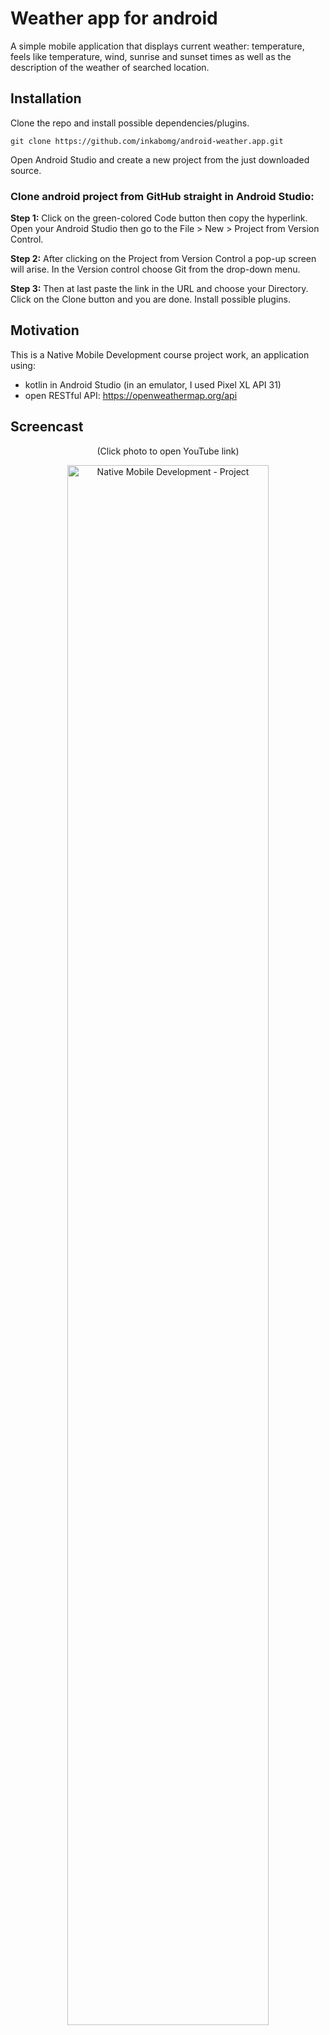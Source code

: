 # Weather app for android
A simple mobile application that displays current weather: temperature, feels like temperature, wind, sunrise and sunset times as well as the description of the weather of searched location.

## Installation

Clone the repo and install possible dependencies/plugins.

```git clone https://github.com/inkabomg/android-weather.app.git```

Open Android Studio and create a new project from the just downloaded source.

### Clone android project from GitHub straight in Android Studio:

**Step 1:** Click on the green-colored Code button then copy the hyperlink. Open your Android Studio then go to the File > New > Project from Version Control.

**Step 2:** After clicking on the Project from Version Control a pop-up screen will arise. In the Version control choose Git from the drop-down menu.

**Step 3:** Then at last paste the link in the URL and choose your Directory. Click on the Clone button and you are done. Install possible plugins.

## Motivation
This is a Native Mobile Development course project work, an application using:

- kotlin in Android Studio (in an emulator, I used Pixel XL API 31)
- open RESTful API: https://openweathermap.org/api

## Screencast

<div align="center">
  <p>(Click photo to open YouTube link)</p>
  <a href="https://youtu.be/YSmkhGdqbnc">
  <img 
    src="https://imgur.com/tcLLMLW.png"
    alt="Native Mobile Development - Project" 
    style="width:80%; margin: auto;">
  </a>
</div>
